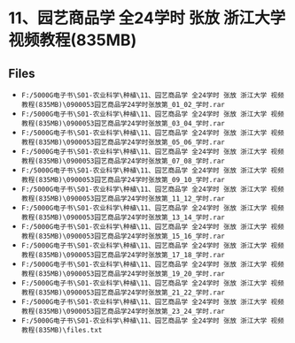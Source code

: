 # 11、园艺商品学 全24学时 张放 浙江大学 视频教程(835MB)

## Files

- `F:/5000G电子书\S01-农业科学\种植\11、园艺商品学 全24学时 张放 浙江大学 视频教程(835MB)\0900053园艺商品学24学时张放第_01_02_学时.rar`
- `F:/5000G电子书\S01-农业科学\种植\11、园艺商品学 全24学时 张放 浙江大学 视频教程(835MB)\0900053园艺商品学24学时张放第_03_04_学时.rar`
- `F:/5000G电子书\S01-农业科学\种植\11、园艺商品学 全24学时 张放 浙江大学 视频教程(835MB)\0900053园艺商品学24学时张放第_05_06_学时.rar`
- `F:/5000G电子书\S01-农业科学\种植\11、园艺商品学 全24学时 张放 浙江大学 视频教程(835MB)\0900053园艺商品学24学时张放第_07_08_学时.rar`
- `F:/5000G电子书\S01-农业科学\种植\11、园艺商品学 全24学时 张放 浙江大学 视频教程(835MB)\0900053园艺商品学24学时张放第_09_10_学时.rar`
- `F:/5000G电子书\S01-农业科学\种植\11、园艺商品学 全24学时 张放 浙江大学 视频教程(835MB)\0900053园艺商品学24学时张放第_11_12_学时.rar`
- `F:/5000G电子书\S01-农业科学\种植\11、园艺商品学 全24学时 张放 浙江大学 视频教程(835MB)\0900053园艺商品学24学时张放第_13_14_学时.rar`
- `F:/5000G电子书\S01-农业科学\种植\11、园艺商品学 全24学时 张放 浙江大学 视频教程(835MB)\0900053园艺商品学24学时张放第_15_16_学时.rar`
- `F:/5000G电子书\S01-农业科学\种植\11、园艺商品学 全24学时 张放 浙江大学 视频教程(835MB)\0900053园艺商品学24学时张放第_17_18_学时.rar`
- `F:/5000G电子书\S01-农业科学\种植\11、园艺商品学 全24学时 张放 浙江大学 视频教程(835MB)\0900053园艺商品学24学时张放第_19_20_学时.rar`
- `F:/5000G电子书\S01-农业科学\种植\11、园艺商品学 全24学时 张放 浙江大学 视频教程(835MB)\0900053园艺商品学24学时张放第_21_22_学时.rar`
- `F:/5000G电子书\S01-农业科学\种植\11、园艺商品学 全24学时 张放 浙江大学 视频教程(835MB)\0900053园艺商品学24学时张放第_23_24_学时.rar`
- `F:/5000G电子书\S01-农业科学\种植\11、园艺商品学 全24学时 张放 浙江大学 视频教程(835MB)\files.txt`
